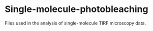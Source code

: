 # Single-molecule-photobleaching
Files used in the analysis of single-molecule TIRF microscopy data.

